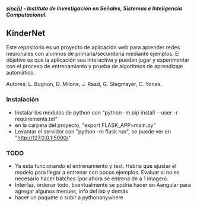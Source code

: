 ##### [sinc(i)](http://www.sinc.unl.edu.ar) - Instituto de Investigación en Señales, Sistemas e Inteligencia Computacional.
## KinderNet
Este repositorio es un proyecto de aplicación web para aprender redes neuronales con alumnos de primaria/secundaria mediante ejemplos. El objetivo es que la aplicación sea interactiva y puedan jugar y experimentar con el proceso de entrenamiento y prueba de algoritmos de aprendizaje automático. 

Autores: L. Bugnon, D. Milone, J. Raad, G. Stegmayer, C. Yones.   
### Instalación
- Instalar los modulos de python con "python -m pip install --user -r requirements.txt"
- en la carpeta del proyecto, "export FLASK_APP=main.py"
- Levantar el servidor con "python -m flask run", se puede ver en "http://127.0.0.1:5000/"

### TODO
- Ya esta funcionando el entrenamiento y test. Habria que ajustar el modelo para llegar a entrenar con pocos ejemplos. Evaluar si no es necesario hacer batches (por ahora se entrena de a 1 imagen). 
- Interfaz, ordenar todo. Eventualmente se podría hacer en Aangular para agregar algunos menues, info del lab y demás 
- hacer un paquete o subir a pythonanywhere
